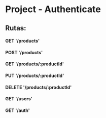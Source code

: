 # Project - Authenticate

## Rutas:

#### GET '/products'

#### POST '/products'

#### GET '/products/:productId'

#### PUT '/products/:productId'

#### DELETE '/products/:productId'

#### GET '/users'

#### GET '/auth'
